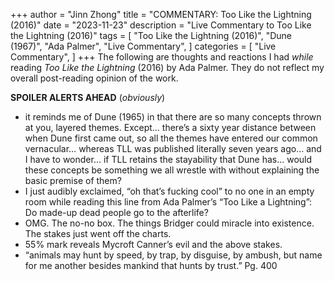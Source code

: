 +++
author = "Jinn Zhong"
title = "COMMENTARY: Too Like the Lightning (2016)"
date = "2023-11-23"
description = "Live Commentary to Too Like the Lightning (2016)"
tags = [
    "Too Like the Lightning (2016)",
    "Dune (1967)",
    "Ada Palmer",
    "Live Commentary",
]
categories = [
    "Live Commentary",
]
+++
The following are thoughts and reactions I had _while_ reading _Too Like the Lightning_ (2016) by Ada Palmer. They do not reflect my overall post-reading opinion of the work. 

**SPOILER ALERTS AHEAD** (_obviously_)

* it reminds me of Dune (1965) in that there are so many concepts thrown at you, layered themes. Except… there’s a sixty year distance between when Dune first came out, so all the themes have entered our common vernacular… whereas TLL was published literally seven years ago… and I have to wonder… if TLL retains the stayability that Dune has… would these concepts be something we all wrestle with without explaining the basic premise of them?
* I just audibly exclaimed, “oh that’s fucking cool” to no one in an empty room while reading this line from Ada Palmer’s “Too Like a Lightning”: Do made-up dead people go to the afterlife?
* OMG. The no-no box. The things Bridger could miracle into existence. The stakes just went off the charts.
* 55% mark reveals Mycroft Canner’s evil and the above stakes.
* “animals may hunt by speed, by trap, by disguise, by ambush, but name for me another besides mankind that hunts by trust.” Pg. 400
